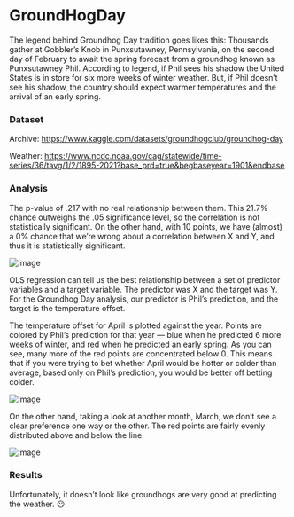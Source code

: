 # GroundHogDay
The legend behind Groundhog Day tradition goes likes this:
Thousands gather at Gobbler’s Knob in Punxsutawney, Pennsylvania, on the second day of February to await the spring forecast from a groundhog known as Punxsutawney Phil. According to legend, if Phil sees his shadow the United States is in store for six more weeks of winter weather. But, if Phil doesn’t see his shadow, the country should expect warmer temperatures and the arrival of an early spring.

### Dataset
Archive: https://www.kaggle.com/datasets/groundhogclub/groundhog-day

Weather: https://www.ncdc.noaa.gov/cag/statewide/time-series/36/tavg/1/2/1895-2021?base_prd=true&begbaseyear=1901&endbase

### Analysis

The p-value of .217 with no real relationship between them. This 21.7% chance outweighs the .05 significance level, so the correlation is not statistically significant. On the other hand, with 10 points, we have (almost) a 0% chance that we’re wrong about a correlation between X and Y, and thus it is statistically significant.

![image](https://user-images.githubusercontent.com/58046234/164565551-bc32de7f-8a72-4a71-b110-4df633e5b7b1.png)

OLS regression can tell us the best relationship between a set of predictor variables and a target variable. The predictor was X and the target was Y. For the Groundhog Day analysis, our predictor is Phil’s prediction, and the target is the temperature offset.

The temperature offset for April is plotted against the year. Points are colored by Phil’s prediction for that year — blue when he predicted 6 more weeks of winter, and red when he predicted an early spring. As you can see, many more of the red points are concentrated below 0. This means that if you were trying to bet whether April would be hotter or colder than average, based only on Phil’s prediction, you would be better off betting colder.

![image](https://user-images.githubusercontent.com/58046234/166839800-c67e0960-d819-4528-8efc-623aa3fe1cf3.png)

On the other hand, taking a look at another month, March, we don’t see a clear preference one way or the other. The red points are fairly evenly distributed above and below the line.

![image](https://user-images.githubusercontent.com/58046234/166840171-342ca163-9484-49e7-b39a-f1778d86e02b.png)


### Results
Unfortunately, it doesn’t look like groundhogs are very good at predicting the weather. :frowning_face:	
